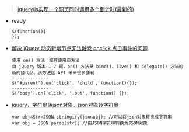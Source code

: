 
> [jquery/js实现一个网页同时调用多个倒计时(最新的)](https://blog.csdn.net/websites/article/details/50037611)
- ready
    ```
    $(function(){
    });
    ```
- [解决 jQuery 动态新增节点无法触发 onclick 点击事件的问题](https://blog.csdn.net/zcf980/article/details/83060286)
    ```
    使用 on() 方法：推荐使用该方法
    自 jQuery 版本 1.7 起，on() 方法是 bind()、live() 和 delegate() 方法的新的替代品。该方法给 API 带来很多便利
    --------------
    $("#parent").on('click', 'child', function(){});
    --------------
    $('body').on('click', '.but', function() {});
    ```
- [jquery，字符串转json对象，json对象转字符串](https://www.cnblogs.com/alsf/p/7528104.html)
    ```
    var obj4Str=JSON.stringify(jsonobj); //可以将json对象转换成字符串
    var obj = JSON.parse(str); //由JSON字符串转换为JSON对象
    ```